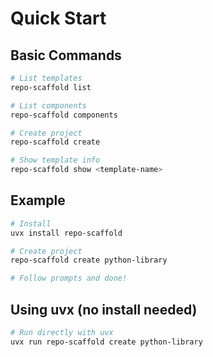 # Quick Start

## Basic Commands

```bash
# List templates
repo-scaffold list

# List components
repo-scaffold components

# Create project
repo-scaffold create

# Show template info
repo-scaffold show <template-name>
```

## Example

```bash
# Install
uvx install repo-scaffold

# Create project
repo-scaffold create python-library

# Follow prompts and done!
```

## Using uvx (no install needed)

```bash
# Run directly with uvx
uvx run repo-scaffold create python-library
```